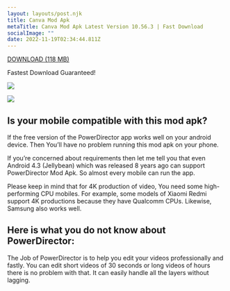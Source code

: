 ```yaml
---
layout: layouts/post.njk
title: Canva Mod Apk
metaTitle: Canva Mod Apk Latest Version 10.56.3 | Fast Download
socialImage: ""
date: 2022-11-19T02:34:44.811Z
---
```

[DOWNLOAD (118 MB)](https://powerdirectormodapk.com/powerdirector-mod-apk-download/)

Fastest Download Guaranteed!

![](/images/powerdirector-mod-apk-project-editing-480x1024.webp)

![](/images/powerdirector-premium-text-feature-482x1024.webp)

## Is your mobile compatible with this mod apk?

If the free version of the PowerDirector app works well on your android device. Then You’ll have no problem running this mod apk on your phone.

If you’re concerned about requirements then let me tell you that even Android 4.3 (Jellybean) which was released 8 years ago can support PowerDirector Mod Apk. So almost every mobile can run the app.

Please keep in mind that for 4K production of video, You need some high-performing CPU mobiles. For example, some models of Xiaomi Redmi support 4K productions because they have Qualcomm CPUs. Likewise, Samsung also works well.

## Here is what you do not know about PowerDirector:

The Job of PowerDirector is to help you edit your videos professionally and fastly. You can edit short videos of 30 seconds or long videos of hours there is no problem with that. It can easily handle all the layers without lagging.